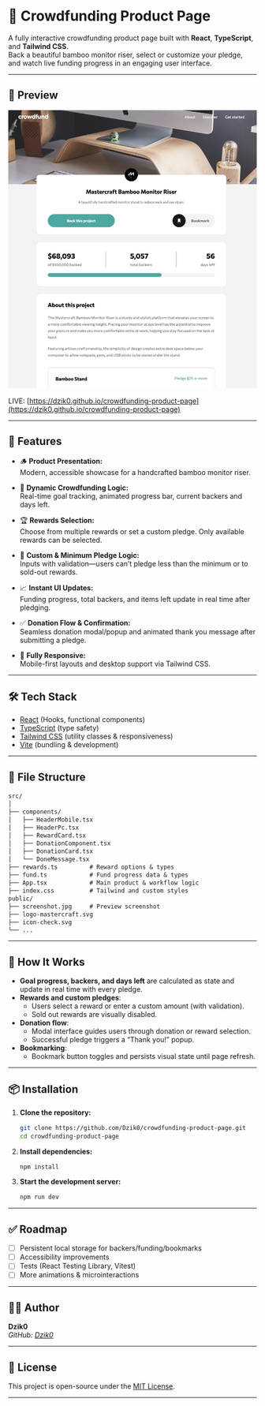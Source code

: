 # 🎁 Crowdfunding Product Page

A fully interactive crowdfunding product page built with **React**, **TypeScript**, and **Tailwind CSS**.  
Back a beautiful bamboo monitor riser, select or customize your pledge, and watch live funding progress in an engaging user interface.

---

## 📸 Preview

![Crowdfunding Product Page Screenshot](/screenshot.jpg)

LIVE: [https://dzik0.github.io/crowdfunding-product-page](https://dzik0.github.io/crowdfunding-product-page)

---

## 🚀 Features

- 🪵 **Product Presentation:**  
  Modern, accessible showcase for a handcrafted bamboo monitor riser.

- 💸 **Dynamic Crowdfunding Logic:**  
  Real-time goal tracking, animated progress bar, current backers and days left.

- 🏆 **Rewards Selection:**  
  Choose from multiple rewards or set a custom pledge. Only available rewards can be selected.

- 📝 **Custom & Minimum Pledge Logic:**  
  Inputs with validation—users can’t pledge less than the minimum or to sold-out rewards.

- 📈 **Instant UI Updates:**  
  Funding progress, total backers, and items left update in real time after pledging.

- ✅ **Donation Flow & Confirmation:**  
  Seamless donation modal/popup and animated thank you message after submitting a pledge.

- 📱 **Fully Responsive:**  
  Mobile-first layouts and desktop support via Tailwind CSS.

---

## 🛠️ Tech Stack

- [React](https://react.dev/) (Hooks, functional components)
- [TypeScript](https://www.typescriptlang.org/) (type safety)
- [Tailwind CSS](https://tailwindcss.com/) (utility classes & responsiveness)
- [Vite](https://vitejs.dev/) (bundling & development)

---

## 📁 File Structure

```
src/
│
├── components/
│   ├── HeaderMobile.tsx
│   ├── HeaderPc.tsx
│   ├── RewardCard.tsx
│   ├── DonationComponent.tsx
│   ├── DonationCard.tsx
│   └── DoneMessage.tsx
├── rewards.ts         # Reward options & types
├── fund.ts            # Fund progress data & types
├── App.tsx            # Main product & workflow logic
├── index.css          # Tailwind and custom styles
public/
├── screenshot.jpg     # Preview screenshot
├── logo-mastercraft.svg
├── icon-check.svg
└── ...
```

---

## 🧠 How It Works

- **Goal progress, backers, and days left** are calculated as state and update in real time with every pledge.
- **Rewards and custom pledges**:
  - Users select a reward or enter a custom amount (with validation).
  - Sold out rewards are visually disabled.
- **Donation flow**:
  - Modal interface guides users through donation or reward selection.
  - Successful pledge triggers a “Thank you!” popup.
- **Bookmarking**:
  - Bookmark button toggles and persists visual state until page refresh.

---

## 📦 Installation

1. **Clone the repository:**

   ```bash
   git clone https://github.com/Dzik0/crowdfunding-product-page.git
   cd crowdfunding-product-page
   ```

2. **Install dependencies:**

   ```bash
   npm install
   ```

3. **Start the development server:**

   ```bash
   npm run dev
   ```

---

## ✅ Roadmap

- [ ] Persistent local storage for backers/funding/bookmarks
- [ ] Accessibility improvements
- [ ] Tests (React Testing Library, Vitest)
- [ ] More animations & microinteractions

---

## 👨‍💻 Author

**Dzik0**  
_GitHub: [Dzik0](https://github.com/Dzik0)_

---

## 📝 License

This project is open-source under the [MIT License](LICENSE).

---
